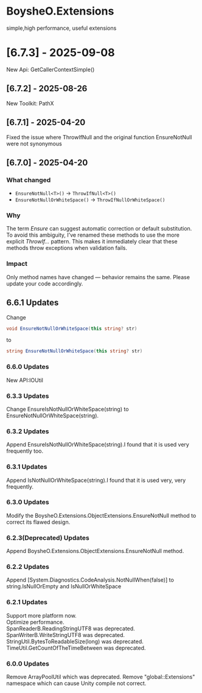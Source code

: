 # BoysheO.Extensions

simple,high performance, useful extensions

#  [6.7.3] - 2025-09-08
New Api: GetCallerContextSimple()

## [6.7.2] - 2025-08-26
New Toolkit: PathX

## [6.7.1] - 2025-04-20
Fixed the issue where ThrowIfNull and the original function EnsureNotNull were not synonymous

## [6.7.0] - 2025-04-20 
### What changed

- `EnsureNotNull<T>()` → `ThrowIfNull<T>()`
- `EnsureNotNullOrWhiteSpace()` → `ThrowIfNullOrWhiteSpace()`

### Why

The term *Ensure* can suggest automatic correction or default substitution. To avoid this ambiguity, I’ve renamed these methods to use the more explicit *ThrowIf...* pattern. This makes it immediately clear that these methods throw exceptions when validation fails.

### Impact

Only method names have changed — behavior remains the same. Please update your code accordingly.

## 6.6.1 Updates  
Change

```csharp
void EnsureNotNullOrWhiteSpace(this string? str) 
```

to

```csharp
string EnsureNotNullOrWhiteSpace(this string? str)
```

### 6.6.0 Updates  
New API:IOUtil

### 6.3.3 Updates  
Change EnsureIsNotNullOrWhiteSpace(string) to EnsureNotNullOrWhiteSpace(string).

### 6.3.2 Updates  
Append EnsureIsNotNullOrWhiteSpace(string).I found that it is used very frequently too.

### 6.3.1 Updates  
Append IsNotNullOrWhiteSpace(string).I found that it is used very, very frequently.

### 6.3.0 Updates  
Modify the BoysheO.Extensions.ObjectExtensions.EnsureNotNull method to correct its flawed design.

### 6.2.3(Deprecated) Updates  
Append BoysheO.Extensions.ObjectExtensions.EnsureNotNull method.

### 6.2.2 Updates  
Append [System.Diagnostics.CodeAnalysis.NotNullWhen(false)] to string.IsNullOrEmpty and IsNullOrWhiteSpace

### 6.2.1 Updates  
Support more platform now.  
Optimize performance.  
SpanReaderB.ReadingStringUTF8 was deprecated.  
SpanWriterB.WriteStringUTF8 was deprecated.  
StringUtil.BytesToReadableSize(long) was deprecated.  
TimeUtil.GetCountOfTheTimeBetween was deprecated.

### 6.0.0 Updates  
Remove ArrayPoolUtil which was deprecated.
Remove "global::Extensions" namespace which can cause Unity compile not correct.